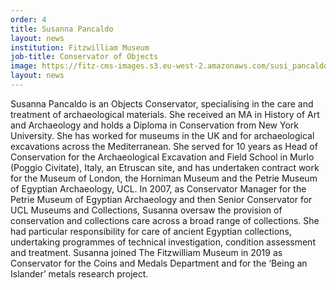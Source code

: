 ```yaml
---
order: 4
title: Susanna Pancaldo
layout: news
institution: Fitzwilliam Museum
job-title: Conservator of Objects
image: https://fitz-cms-images.s3.eu-west-2.amazonaws.com/susi_pancaldo.jpg
layout: news
---
```

Susanna Pancaldo is an Objects Conservator, specialising in the care and treatment of archaeological materials. She received an MA in History of Art and Archaeology and holds a Diploma in Conservation from New York University. She has worked for museums in the UK and for archaeological excavations across the Mediterranean. She served for 10 years as Head of Conservation for the Archaeological Excavation and Field School in Murlo (Poggio Civitate), Italy, an Etruscan site, and has undertaken contract work for the Museum of London, the Horniman Museum and the Petrie Museum of Egyptian Archaeology, UCL. In 2007, as Conservator Manager for the Petrie Museum of Egyptian Archaeology and then Senior Conservator for UCL Museums and Collections, Susanna oversaw the provision of conservation and collections care across a broad range of collections. She had particular responsibility for care of ancient Egyptian collections, undertaking programmes of technical investigation, condition assessment and treatment. Susanna joined The Fitzwilliam Museum in 2019 as Conservator for the Coins and Medals Department and for the ‘Being an Islander’ metals research project.  
